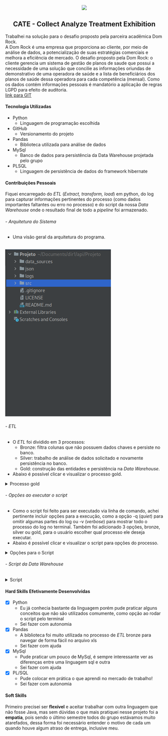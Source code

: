 ﻿<p align="center"> <img src="https://github.com/API-6-SEMESTRE/Documentacao/blob/main/logo/logofinal.png?raw=true" class="center" width=200/> </p>
<h2 align="center">
CATE - Collect Analyze Treatment Exhibition
</h2>

Trabalhei na solução para o desafio proposto pela parceira acadêmica Dom Rock.<br>
A Dom Rock é uma empresa que proporciona ao cliente, por meio de análise de dados, a potencialização de suas estratégias comerciais e melhora a eficiência de mercado. O desafio proposto pela Dom Rock: o cliente gerencia um sistema de gestão de planos de saude que possui a necessidade de uma solução que concilie as informações oriundas de demonstrativo de uma operadora de saúde e a lista de beneficiários dos planos de saúde dessa operadora para cada competência (mensal). Como os dados contém informações pessoais é mandatório a aplicação de regras LGPD para efeito de auditoria.<br>
[link para GIT](https://github.com/API-6-SEMESTRE)


#### Tecnologia Utilizadas
- Python
    - Linguagem de programação escolhida
- GitHub
    - Versionamento do projeto
- Pandas
    - Biblioteca utilizada para análise de dados
- MySql
    - Banco de dados para persistência da Data Warehouse projetada pelo grupo
- PLSQL
    - Linguagem de persistência de dados do framework hibernate


#### Contribuições Pessoais
Fiquei encarregado do <i>ETL</i> (<i>Extract, transform, load</i>) em python, do log para capturar informações pertinentes do processo (como dados importantes faltantes ou erro no processo) e do script da nossa <i>Data Warehouse</i> onde o resultado final de todo a <i>pipeline</i> foi armazenado.
###### - Arquitetura do Sistema
- Uma visão geral da arquitetura do programa.
<br>
<img src="img/ARQP.png">
<br>

###### - <i>ETL</i>
- O <i>ETL</i> foi dividido em 3 processos:
	- Bronze: filtra colunas que não possuem dados chaves e persiste no banco.
	- Silver: trabalho de análise de dados solicitado e novamente persistência no banco.
	- Gold: construção das entidades e persistência na <i>Data Warehouse</i>.
- Abaixo é possível clicar e visualizar o processo gold.
<details>
<summary markdown="span"y>Processo gold</summary>

```Python
#Algumas funções para auxiliar no processo de construção das entidades
def to_date(x):
    if x == 'NaT' or x is None:
        return None
    return datetime.strptime(x, '%Y-%m-%d %H:%M:%S')


def get_id():
    return cursor.lastrowid


def to_int(x):
    if x is None or x == 'nan':
        return None
    return int(x)


def to_float(x):
    if x is None or x == 'nan':
        return None
    return float(x)


#Exemplo de contrução da entidade, foi passado a linha do document extraído do mongo
#e verificado as colunas pertinentes ao dw
def build_fatura(line):
    fatura = {}
    colunas = ['dt_competencia', 'numero_fatura', 'rubrica', 'parcela_1', 'dt_geracao']
    for coluna in colunas:
        if coluna not in line.keys():
            line[coluna] = None

    fatura['competencia'] = to_date(line['dt_competencia'])
    fatura['numero_fatura'] = to_int(line['numero_fatura'])
    fatura['rubrica'] = line['rubrica']
    fatura['parcela'] = to_float(line['parcela_1'])
    fatura['dt_geracao'] = to_date(line['dt_geracao'])

    return fatura


#Processo de persistência dos dados no dw
def save_faturas(fatura):
    sql = "insert into api.fatura(competencia, numero_fatura, rubrica , parcela, dt_geracao ) " \
          "values(%s,%s,%s,%s,%s) "

    cursor.execute(sql,
                   [fatura['competencia'],
                    fatura['numero_fatura'],
                    fatura['rubrica'],
                    fatura['parcela'],
                    fatura['dt_geracao']])

    print(get_id())
    api_db.commit()
    return get_id()
```
</details>

###### - <i>Opções ao executar o script</i>
- Como o script foi feito para ser executado via linha de comando, achei pertinente incluir opções para a execução, como a opção -q (<i>quiet</i>) para omitir algumas partes do log ou -v (<i>verbose</i>) para mostrar todo o processo do log no terminal. Também foi adicionado 3 opções, bronze, silver ou gold, para o usuário escolher qual processo ele deseja executar.
- Abaixo é possível clicar e visualizar o script para opções do processo.
<details>
<summary markdown="span"y>Opções para o Script</summary>

```Python
parser = argparse.ArgumentParser(description='ETL process for excel data')
parser.add_argument('-l', '--level', type=str, metavar='', required=True,
                    choices=['bronze', 'silver', 'gold'], help='Level of ETL (bronze, silver, gold)')
group = parser.add_mutually_exclusive_group()
group.add_argument('-q', '--quiet', action='store_true', help='print quiet')
group.add_argument('-v', '--verbose', action='store_true',
                   help='print verbose')
args = parser.parse_args()
```
</details>

###### - Script da <i>Data Warehouse</i>

<details>
<summary markdown="span">Script</summary>
	
```Sql
create database api;

use api;

create table fatura (
    id_fat bigint not null auto_increment,
    competencia date,
    numero_fatura bigint,
    rubrica varchar(100),
    parcela bigint,
    dt_geracao date,
    primary key(id_fat)
);

create table convenio (
    id_conv bigint not null auto_increment,
    codigo_convenio bigint,
    convenio varchar(150),
    operadora varchar(50),
    primary key(id_conv)
);

create table beneficiario (
    id_seg bigint not null auto_increment,
    tipo varchar(1),
    nome varchar(50),
    marca_otica bigint,
    dt_nascimento date,
    primary key(id_seg)
);

create table contrato (
    id_cont bigint not null auto_increment,
    plano varchar(100),
    num_contrato bigint,
    situacao varchar(50),
    dependente bigint,
    dt_cancelamento date,
    dt_situacao date,
    inicio_vigencia date,
    dt_suspensao date,
    primary key(id_cont)
);

create table tempo (
    id_dat bigint not null auto_increment,
    data date not null,
    primary key(id_dat)
);

create table fato (
    id_fato bigint not null auto_increment,
    id_cont bigint not null,
    id_fat bigint not null,
    id_seg bigint not null,
    id_dat bigint not null,
    id_conv bigint not null,
    mensalidade float(10,2),
    repasse float(10,2),
    caso varchar(50),
    primary key(id_fato),
    constraint fk_id_cont
    foreign key (id_cont)
    references contrato (id_cont),
    constraint fk_id_fat
    foreign key (id_fat)
    references fatura (id_fat),
    constraint fk_id_seg
    foreign key (id_seg)
    references beneficiario (id_seg),
    constraint fk_id_dat
    foreign key (id_dat)
    references tempo (id_dat),
    constraint fk_id_conv
    foreign key (id_conv)
    references convenio (id_conv)
);

```
</details>


#### Hard Skills Efetivamente Desenvolvidas
- [x] Python
    - Eu já conhecia bastante da linguagem porém pude praticar alguns conceitos que não são utilizados comumente, como opção ao rodar o script pelo terminal
    - Sei fazer com autonomia
- [x] Pandas
    - A biblioteca foi muito utilizada no processo de <i>ETL</i> bronze para navegar de forma fácil no arquivo xls
    - Sei fazer com ajuda
- [x] MySql
    - Pude praticar um pouco de MySql, é sempre interessante ver as diferenças entre uma linguagem sql e outra
    - Sei fazer com ajuda
- [x] PL/SQL
    - Pude colocar em prática o que aprendi no mercado de trabalho!
    - Sei fazer com autonomia

#### Soft Skills
Primeiro precisei ser <b>flexível</b> e aceitar trabalhar com outra linguagem que não fosse Java, mas sem dúvidas o que mais pratiquei nesse projeto foi a <b>empatia</b>, pois sendo o último semestre todos do grupo estávamos muito atarefados, dessa forma foi necessário entender o motivo de cada um quando houve algum atraso de entrega, inclusive meu.
